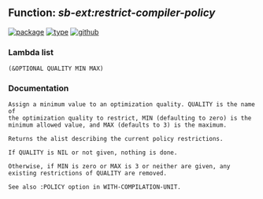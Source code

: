 ## Function: ***sb-ext:restrict-compiler-policy***
[![package](https://img.shields.io/badge/Package-SB--EXT-5f9ea0.svg?style=social&colorA=999999)](../) [![type](https://img.shields.io/badge/Type-Function-5f9ea0.svg?style=social&colorA=999999)](../#function) [![github](https://img.shields.io/badge/GitHub-View_the_source-5f9ea0.svg?style=social&colorA=999999&logo=github)](https://github.com/sbcl/sbcl/blob/master/src/compiler/policy.lisp/) 
### Lambda list
```
(&OPTIONAL QUALITY MIN MAX)
```
### Documentation
```
Assign a minimum value to an optimization quality. QUALITY is the name of
the optimization quality to restrict, MIN (defaulting to zero) is the
minimum allowed value, and MAX (defaults to 3) is the maximum.

Returns the alist describing the current policy restrictions.

If QUALITY is NIL or not given, nothing is done.

Otherwise, if MIN is zero or MAX is 3 or neither are given, any
existing restrictions of QUALITY are removed.

See also :POLICY option in WITH-COMPILATION-UNIT.
```
